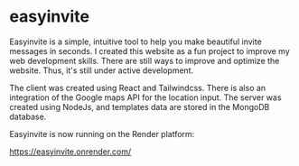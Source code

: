 # easyinvite

Easyinvite is a simple, intuitive tool to help you make beautiful invite messages in seconds. I created this website as a fun project to improve my web development skills. There are still ways to improve and optimize the website. Thus, it's still under active development.

The client was created using React and Tailwindcss. There is also an integration of the Google maps API for the location input. The server was created using NodeJs, and templates data are stored in the MongoDB database.

Easyinvite is now running on the Render platform:

https://easyinvite.onrender.com/
